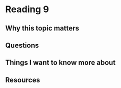 # Reading 9

## Why this topic matters


## Questions



## Things I want to know more about


## Resources
